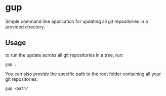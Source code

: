 # gup
Simple command line application for updating all git repositories in a provided directory.

## Usage
to run the update across all git repositories in a tree, run:

```
gup .
```

You can also provide the specific path to the root folder containing all your git repositories:
```
gup <path?
```
